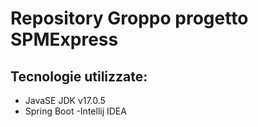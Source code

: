 # Repository Groppo progetto SPMExpress

## Tecnologie utilizzate:

- JavaSE JDK v17.0.5
- Spring Boot
-Intellij IDEA